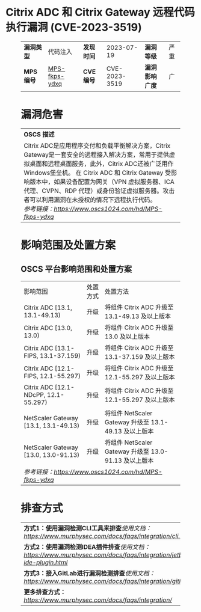 # Citrix ADC 和 Citrix Gateway 远程代码执行漏洞 (CVE-2023-3519)
<figure class="wp-block-table">
    <table>
        <tbody>
        <tr>
            <td><strong>漏洞类型</strong></td>
            <td>代码注入</td>
            <td><strong>发现时间</strong></td>
            <td>2023-07-19</td>
            <td><strong>漏洞等级</strong></td>
            <td>严重</td>
        </tr>
        <tr>
            <td><strong>MPS编号</strong></td>
            <td><a href="https://www.oscs1024.com/hd/MPS-fkps-ydxq">MPS-fkps-ydxq</a></td>
            <td><strong>CVE编号</strong></td>
            <td>CVE-2023-3519</td>
            <td><strong>漏洞影响广度</strong></td>
            <td>广</td>
        </tr>
        </tbody>
    </table>
</figure>


<figure class="wp-block-table">
    <h1 class="wp-block-heading">漏洞危害</h1>
    <table>
        <tbody>
        <tr>
            <td><strong>OSCS 描述</strong></td>
        </tr>
        <tr>
            <td>Citrix ADC是应用程序交付和负载平衡解决方案，Citrix Gateway是一套安全的远程接入解决方案，常用于提供虚拟桌面和远程桌面服务，此外，Citrix ADC还被广泛用作Windows堡垒机。
在 Citrix ADC 和 Citrix Gateway 受影响版本中，如果设备配置为网关（VPN 虚拟服务器、ICA 代理、CVPN、RDP 代理）或身份验证虚拟服务器。攻击者可以利用漏洞在未授权的情况下远程执行代码。<br><em>参考链接：<a
                    href="https://www.oscs1024.com/hd/MPS-fkps-ydxq">https://www.oscs1024.com/hd/MPS-fkps-ydxq</a></em>
            </td>
        </tr>
        </tbody>
    </table>
</figure>


<figure class="wp-block-table alignleft">
    <h1 class="wp-block-heading">影响范围及处置方案</h1>
    <h2 class="wp-block-heading"><strong>OSCS</strong> <strong>平台影响范围和处置方案</strong></h2>
    <table>
        <tbody>
        <tr>
            <td>影响范围</td>
            <td>处置方式</td>
            <td>处置方法</td>
        </tr>
        <tr><td rowspan="1">Citrix ADC [13.1, 13.1-49.13)</td><td>升级</td><td>将组件 Citrix ADC 升级至 13.1-49.13 及以上版本</td></tr><tr><td rowspan="1">Citrix ADC [13.0, 13.0)</td><td>升级</td><td>将组件 Citrix ADC 升级至 13.0 及以上版本</td></tr><tr><td rowspan="1">Citrix ADC [13.1-FIPS, 13.1-37.159)</td><td>升级</td><td>将组件 Citrix ADC 升级至 13.1-37.159 及以上版本</td></tr><tr><td rowspan="1">Citrix ADC [12.1-FIPS, 12.1-55.297)</td><td>升级</td><td>将组件 Citrix ADC 升级至 12.1-55.297 及以上版本</td></tr><tr><td rowspan="1">Citrix ADC [12.1-NDcPP, 12.1-55.297)</td><td>升级</td><td>将组件 Citrix ADC 升级至 12.1-55.297 及以上版本</td></tr><tr><td rowspan="1">NetScaler Gateway [13.1, 13.1-49.13)</td><td>升级</td><td>将组件 NetScaler Gateway 升级至 13.1-49.13 及以上版本</td></tr><tr><td rowspan="1">NetScaler Gateway [13.0, 13.0-91.13)</td><td>升级</td><td>将组件 NetScaler Gateway 升级至 13.0-91.13 及以上版本</td></tr>
        <tr>
            <td colspan="3"><em>参考链接：</em><em><a
                    href="https://www.oscs1024.com/hd/MPS-fkps-ydxq">https://www.oscs1024.com/hd/MPS-fkps-ydxq</a></em></td>
        </tr>
        </tbody>
    </table>
</figure>


<figure class="wp-block-table">
    <h1 class="wp-block-heading">排查方式</h1>
    <table>
        <tbody>
        <tr>
            <td><strong>方式1：使用漏洞检测CLI工具来排查</strong><em>使用文档：<a
                    href="https://www.murphysec.com/docs/faqs/integration/cli.html">https://www.murphysec.com/docs/faqs/integration/cli.html</a></em>
            </td>
        </tr>
        <tr>
            <td><strong>方式2：使用漏洞检测IDEA插件排查</strong><em>使用文档：<a
                    href="https://www.murphysec.com/docs/faqs/integration/jetbrains-ide-plugin.html">https://www.murphysec.com/docs/faqs/integration/jetbrains-ide-plugin.html</a></em>
            </td>
        </tr>
        <tr>
            <td><strong>方式3：接入GitLab进行漏洞检测排查</strong><em>使用文档：<a
                    href="https://www.murphysec.com/docs/faqs/integration/gitlab.html">https://www.murphysec.com/docs/faqs/integration/gitlab.html</a></em>
            </td>
        </tr>
        <tr>
            <td><strong>更多排查方式：</strong><em><a
                    href="https://www.murphysec.com/docs/faqs/integration/">https://www.murphysec.com/docs/faqs/integration/</a></em>
            </td>
        </tr>
        </tbody>
    </table>
</figure>